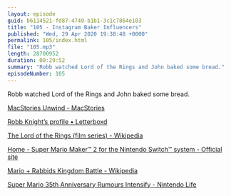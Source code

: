 ```yaml
---
layout: episode
guid: b6114521-fd87-4749-b1b1-3c1c7864e103
title: "105 - Instagram Baker Influencers"
published: "Wed, 29 Apr 2020 19:38:48 +0000"
permalink: 105/index.html
file: "105.mp3"
length: 28700952
duration: 00:29:52
summary: "Robb watched Lord of the Rings and John baked some bread."
episodeNumber: 105
---
```


Robb watched Lord of the Rings and John baked some bread.

[MacStories Unwind - MacStories](https://www.macstories.net/unwind/)

[‎Robb Knight’s profile • Letterboxd](https://letterboxd.com/rknightuk/)

[The Lord of the Rings (film series) - Wikipedia](https://en.wikipedia.org/wiki/The_Lord_of_the_Rings_(film_series))

[Home - Super Mario Maker™ 2 for the Nintendo Switch™ system - Official site](https://supermariomaker.nintendo.com/)

[Mario + Rabbids Kingdom Battle - Wikipedia](https://en.wikipedia.org/wiki/Mario_%2B_Rabbids_Kingdom_Battle)

[Super Mario 35th Anniversary Rumours Intensify - Nintendo Life](http://www.nintendolife.com/news/2020/03/super_mario_35th_anniversary_rumours_intensify)
